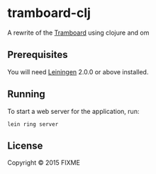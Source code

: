 # tramboard-clj

A rewrite of the [Tramboard](https://github.com/fterrier/tramboard) using clojure and om

## Prerequisites

You will need [Leiningen][] 2.0.0 or above installed.

[leiningen]: https://github.com/technomancy/leiningen

## Running

To start a web server for the application, run:

    lein ring server

## License

Copyright © 2015 FIXME
